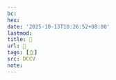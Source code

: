 ```yaml
---
bc:
hex:
date: '2025-10-13T10:26:52+08:00'
lastmod:
title: 􁃞
url: 􁃞
tags: [立]
src: DCCV
note:
---
```

